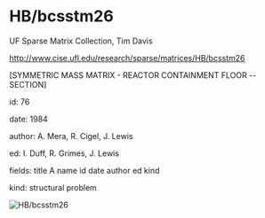 # HB/bcsstm26

 UF Sparse Matrix Collection, Tim Davis

 http://www.cise.ufl.edu/research/sparse/matrices/HB/bcsstm26

 [SYMMETRIC MASS      MATRIX - REACTOR CONTAINMENT FLOOR -- SECTION]

 id: 76

 date: 1984

 author: A. Mera, R. Cigel, J. Lewis

 ed: I. Duff, R. Grimes, J. Lewis

 fields: title A name id date author ed kind

 kind: structural problem

![HB/bcsstm26](http://yifanhu.net/GALLERY/GRAPHS/GIF_SMALL/HB@bcsstm26.gif)

